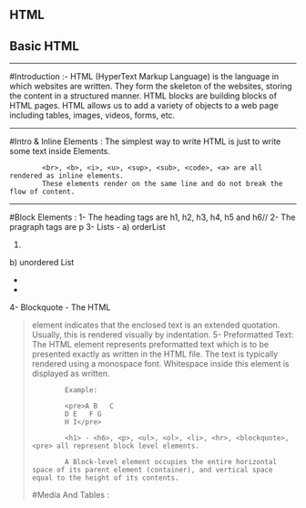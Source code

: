 ## HTML

## Basic HTML

<hr>

#Introduction :-
            HTML (HyperText Markup Language) is the language in which websites are written. They form the skeleton of the websites, storing the content in a structured manner.
            HTML blocks are building blocks of HTML pages. HTML allows us to add a variety of objects to a web page including tables, images, videos, forms, etc.

<hr>
#Intro & Inline Elements :
            The simplest way to write HTML is just to write some text inside Elements.
            
            <br>, <b>, <i>, <u>, <sup>, <sub>, <code>, <a> are all rendered as inline elements.
            These elements render on the same line and do not break the flow of content.
<hr>            
#Block Elements :
            1- The heading tags are h1, h2, h3, h4, h5 and h6//
            2- The pragraph tags are p
            3- Lists - a) orderList <ol> <li></li> </ol>   b) unordered List <ul> <li><li> </ul>
            4- Blockquote - The HTML <blockquote> element indicates that the enclosed text is an extended quotation. Usually, this is rendered visually by indentation.
            5- Preformatted Text:
            The HTML element represents preformatted text which is to be presented exactly as written in the HTML file. 
            The text is typically rendered using a monospace font. Whitespace inside this element is displayed as written.
            
            Example:
            
            <pre>A B   C
            D E   F G
            H I</pre>
            
            <h1> - <h6>, <p>, <ul>, <ol>, <li>, <hr>, <blockquote>, <pre> all represent block level elements.

            A Block-level element occupies the entire horizontal space of its parent element (container), and vertical space equal to the height of its contents.
            
#Media And Tables :            
